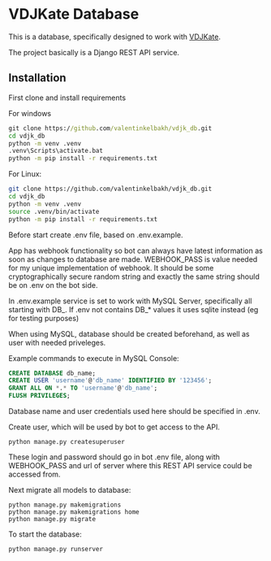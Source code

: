 # VDJKate Database

This is a database, specifically designed to work with [VDJKate](https://github.com/valentinkelbakh/vdjk).

The project basically is a Django REST API service. 

## Installation

First clone and install requirements 


For windows
```bat
git clone https://github.com/valentinkelbakh/vdjk_db.git
cd vdjk_db
python -m venv .venv
.venv\Scripts\activate.bat
python -m pip install -r requirements.txt
```

For Linux:
```bash
git clone https://github.com/valentinkelbakh/vdjk_db.git
cd vdjk_db
python -m venv .venv
source .venv/bin/activate
python -m pip install -r requirements.txt
```

Before start create .env file, based on .env.example.

App has webhook functionality so bot can always have latest information as soon as changes to database are made. WEBHOOK_PASS is value needed for my unique implementation of webhook. It should be some cryptographically secure random string and exactly the same string should be on .env on the bot side.


In .env.example service is set to work with MySQL Server, specifically all starting with DB_. If .env not contains DB_\* values it uses sqlite instead (eg for testing purposes)

When using MySQL, database should be created beforehand, as well as user with needed priveleges.

Example commands to execute in MySQL Console:
```sql
CREATE DATABASE db_name;
CREATE USER 'username'@'db_name' IDENTIFIED BY '123456';
GRANT ALL ON *.* TO 'username'@'db_name';
FLUSH PRIVILEGES;
```
Database name and user credentials used here should be specified in .env.

Create user, which will be used by bot to get access to the API. 
```
python manage.py createsuperuser
```
These login and password should go in bot .env file, along with WEBHOOK_PASS and url of server where this REST API service could be accessed from.

Next migrate all models to database:
```
python manage.py makemigrations
python manage.py makemigrations home
python manage.py migrate
```


To start the database:
```
python manage.py runserver
```
